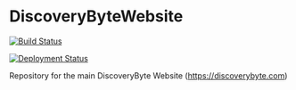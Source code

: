 # DiscoveryByteWebsite

[![Build Status](https://dev.azure.com/discoverybyte/Discovery%20Byte%20Website/_apis/build/status/DiscoveryByte.DiscoveryByteWebsite?branchName=master)](https://dev.azure.com/discoverybyte/Discovery%20Byte%20Website/_build/latest?definitionId=2&branchName=master)

[![Deployment Status](https://vsrm.dev.azure.com/discoverybyte/_apis/public/Release/badge/e66ca720-9ef6-4d44-8210-099388ff01e8/2/2)](https://vsrm.dev.azure.com/discoverybyte/_apis/public/Release/badge/e66ca720-9ef6-4d44-8210-099388ff01e8/2/2)

Repository for the main DiscoveryByte Website (https://discoverybyte.com)

